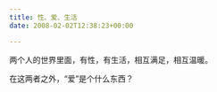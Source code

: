 ```yaml
---
title: 性、爱、生活
date: 2008-02-02T12:38:23+00:00

---
```

两个人的世界里面，有性，有生活，相互满足，相互温暖。

在这两者之外，&#8220;爱&#8221;是个什么东西？
